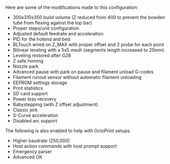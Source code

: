 Here are some of the modifications made to this configuration:

* 300x310x350 build volume (Z reduced from 400 to prevent the bowden tube from flexing against the top bar)
* Proper steps/unit configuration
* Adjusted default feedrate and acceleration
* PID for the hotend and bed
* BLTouch wired on Z_MAX with proper offset and 2 probe for each point
* Bilinear leveling with a 5x5 mesh (segments length increased to 20mm)
* Leveling restored after G28
* Z safe homing
* Nozzle park
* Advanced pause with park on pause and filament unload G-codes
* Filament runout sensor without automatic filament unloading
* EEPROM settings storage
* Print statistics
* SD card support
* Power loss recovery
* Babystepping (with Z offset adjustment)
* Classic jerk
* S-Curve acceleration
* Disabled arc support

The following is also enabled to help with OctoPrint setups:

* Higher baudrate (250,000)
* Host action commands with host prompt support
* Emergency parser
* Advanced OK
